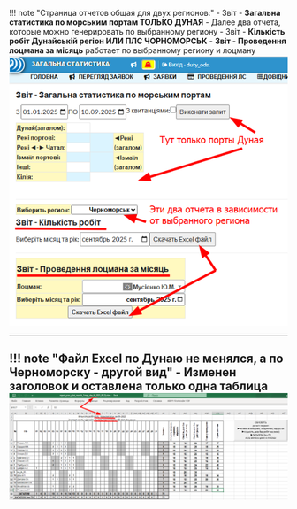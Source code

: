 !!! note "Страница отчетов общая для двух регионов:"
    - Звіт - **Загальна статистика по морським портам ТОЛЬКО ДУНАЯ**
    - Далее два отчета, которые можно генерировать по выбранному региону
      - Звіт - **Кількість робіт Дунайській регіон ИЛИ ПЛС ЧОРНОМОРСЬК**
      - **Звіт - Проведення лоцмана за місяць** работает по выбранному региону и лоцману
    ![Кількість робіт Дунайській регіон ИЛИ ПЛС ЧОРНОМОРСЬК](../../images/report_03_prov_pilot_month_01.png)
    
---

!!! note "Файл Excel по Дунаю не менялся, а по Черноморску - другой вид"
    - Изменен заголовок и оставлена только одна таблица
    ![Файл Excel](../../images/report_03_prov_pilot_month_02.png)
---
